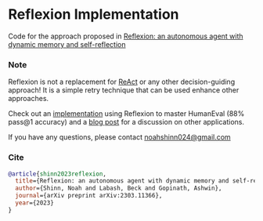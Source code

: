# Reflexion Implementation

Code for the approach proposed in [Reflexion: an autonomous agent with dynamic memory and self-reflection](https://arxiv.org/abs/2303.11366)

### Note
Reflexion is not a replacement for [ReAct](https://github.com/ysymyth/ReAct) or any other decision-guiding approach! It is a simple retry technique that can be used enhance other approaches.

Check out an [implementation](https://github.com/noahshinn024/reflexion-human-eval) using Reflexion to master HumanEval (88% pass@1 accuracy) and a [blog post](https://nanothoughts.substack.com/p/reflecting-on-reflexion) for a discussion on other applications.

If you have any questions, please contact [noahshinn024@gmail.com](noahshinn024@gmail.com)

### Cite

```bibtex
@article{shinn2023reflexion,
  title={Reflexion: an autonomous agent with dynamic memory and self-reflection},
  author={Shinn, Noah and Labash, Beck and Gopinath, Ashwin},
  journal={arXiv preprint arXiv:2303.11366},
  year={2023}
}
```
